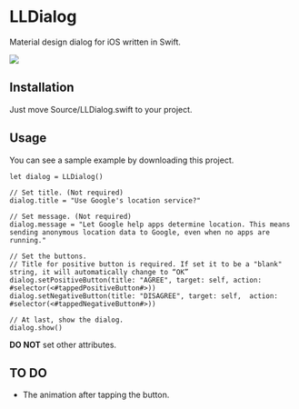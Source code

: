 # LLDialog
Material design dialog for iOS written in Swift.



![](https://cloud.githubusercontent.com/assets/9763162/12781499/b909ede8-caaf-11e5-8dac-d5fce055aec0.png)


## Installation
Just move Source/LLDialog.swift to your project.

## Usage
You can see a sample example by downloading this project.

```
let dialog = LLDialog()

// Set title. (Not required)        
dialog.title = "Use Google's location service?"
        
// Set message. (Not required)
dialog.message = "Let Google help apps determine location. This means sending anonymous location data to Google, even when no apps are running."
        
// Set the buttons.
// Title for positive button is required. If set it to be a "blank" string, it will automatically change to “OK”
dialog.setPositiveButton(title: "AGREE", target: self, action: #selector(<#tappedPositiveButton#>))
dialog.setNegativeButton(title: "DISAGREE", target: self,  action: #selector(<#tappedNegativeButton#>))

// At last, show the dialog.       
dialog.show()
```

**DO NOT** set other attributes.

## TO DO
* The animation after tapping the button.

